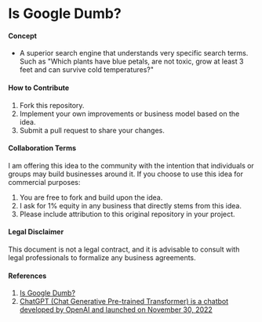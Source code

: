 # Is Google Dumb?

#### Concept

- A superior search engine that understands very specific search terms. Such as "Which plants have blue petals, are not toxic, grow at least 3 feet and can survive cold temperatures?"

#### How to Contribute

1. Fork this repository.
2. Implement your own improvements or business model based on the idea.
3. Submit a pull request to share your changes.

#### Collaboration Terms

I am offering this idea to the community with the intention that individuals or groups may build businesses around it. If you choose to use this idea for commercial purposes:

1. You are free to fork and build upon the idea.
2. I ask for 1% equity in any business that directly stems from this idea.
3. Please include attribution to this original repository in your project.

#### Legal Disclaimer

This document is not a legal contract, and it is advisable to consult with legal professionals to formalize any business agreements.

#### References

1. [Is Google Dumb?](https://opensea.io/assets/ethereum/0x495f947276749ce646f68ac8c248420045cb7b5e/83473010838008979452047554662756202009949420934210702451763073413848460427265/)
2. [ChatGPT (Chat Generative Pre-trained Transformer) is a chatbot developed by OpenAI and launched on November 30, 2022](https://en.wikipedia.org/wiki/ChatGPT)
